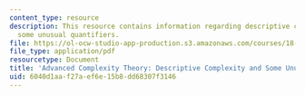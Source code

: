 ```yaml
---
content_type: resource
description: This resource contains information regarding descriptive complexity and
  some unusual quantifiers.
file: https://ol-ocw-studio-app-production.s3.amazonaws.com/courses/18-405j-advanced-complexity-theory-spring-2016/6040d1aaf27aef6e15b8dd68307f3146_MIT18_405JS16_Quantifiers.pdf
file_type: application/pdf
resourcetype: Document
title: 'Advanced Complexity Theory: Descriptive Complexity and Some Unusual Quantifiers'
uid: 6040d1aa-f27a-ef6e-15b8-dd68307f3146
---
```

